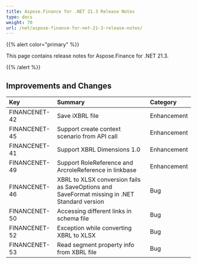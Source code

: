 ```yaml
---
title: Aspose.Finance for .NET 21.3 Release Notes
type: docs
weight: 70
url: /net/aspose-finance-for-net-21-3-release-notes/
---
```


{{% alert color="primary" %}}

This page contains release notes for Aspose.Finance for .NET 21.3.

{{% /alert %}}

## **Improvements and Changes**

|**Key**|**Summary**|**Category**|
| :- | :- | :- |
|FINANCENET-42|Save iXBRL file|Enhancement|
|FINANCENET-45|Support create context scenario from API call|Enhancement|
|FINANCENET-41|Support XBRL Dimensions 1.0|Enhancement|
|FINANCENET-49|Support RoleReference and ArcroleReference in linkbase|Enhancement|
|FINANCENET-46|XBRL to XLSX conversion fails as SaveOptions and SaveFormat missing in .NET Standard version|Bug|
|FINANCENET-50|Accessing different links in schema file|Bug|
|FINANCENET-52|Exception while converting XBRL to XLSX|Bug|
|FINANCENET-53|Read segment property info from XBRL file|Bug|
